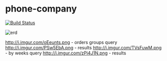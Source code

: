 # phone-company

[![Build Status](https://travis-ci.org/nc-student-group/phone-company.svg?branch=master)](https://travis-ci.org/nc-student-group/phone-company)

![erd](http://dl3.joxi.net/drive/2017/05/04/0023/3604/1543700/00/2ded1ce891.jpg)

http://i.imgur.com/oEeunts.png - orders groups query
http://i.imgur.com/PSw5EbA.png - results
http://i.imgur.com/TVsFuwM.png - by weeks query
http://i.imgur.com/zPi4J1N.png - results
